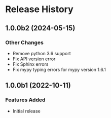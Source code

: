 # Release History

## 1.0.0b2 (2024-05-15)

### Other Changes

- Remove python 3.6 support
- Fix API version error
- Fix Sphinx errors
- Fix mypy typing errors for mypy version 1.6.1

## 1.0.0b1 (2022-10-11)

### Features Added

- Initial release
